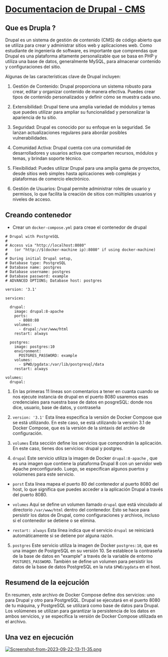 # [Documentacion de Drupal - CMS](https://github.com/Javier6170/EAM_CNC/tree/develop/TALLER_5/README.md)

## Que es Drupla ?

Drupal es un sistema de gestión de contenido (CMS) de código abierto que se utiliza para crear y administrar sitios web y aplicaciones web. Como estudiante de ingeniería de software, es importante que comprendas que Drupal es una plataforma altamente personalizable que se basa en PHP y utiliza una base de datos, generalmente MySQL, para almacenar contenido y configuraciones del sitio.

Algunas de las características clave de Drupal incluyen:

1. Gestión de Contenido: Drupal proporciona un sistema robusto para crear, editar y organizar contenido de manera efectiva. Puedes crear tipos de contenido personalizados y definir cómo se muestra cada uno.

2. Extensibilidad: Drupal tiene una amplia variedad de módulos y temas que puedes utilizar para ampliar su funcionalidad y personalizar la apariencia de tu sitio.

3. Seguridad: Drupal es conocido por su enfoque en la seguridad. Se lanzan actualizaciones regulares para abordar posibles vulnerabilidades.

4. Comunidad Activa: Drupal cuenta con una comunidad de desarrolladores y usuarios activa que comparten recursos, módulos y temas, y brindan soporte técnico.

5. Flexibilidad: Puedes utilizar Drupal para una amplia gama de proyectos, desde sitios web simples hasta aplicaciones web complejas y plataformas de comercio electrónico.

6. Gestión de Usuarios: Drupal permite administrar roles de usuario y permisos, lo que facilita la creación de sitios con múltiples usuarios y niveles de acceso.

## Creando contenedor 

 - Crear un `docker-compose.yml` para creae el contenedor de drupal 

```
# Drupal with PostgreSQL
#
# Access via "http://localhost:8080"
#   (or "http://$(docker-machine ip):8080" if using docker-machine)
#
# During initial Drupal setup,
# Database type: PostgreSQL
# Database name: postgres
# Database username: postgres
# Database password: example
# ADVANCED OPTIONS; Database host: postgres

version: '3.1'

services:

  drupal:
    image: drupal:8-apache
    ports:
      - 8080:80
    volumes:
      - drupal:/var/www/html
    restart: always

  postgres:
    image: postgres:10
    environment:
      POSTGRES_PASSWORD: example
    volumes:
      - $PWD/pgdata:/var/lib/postgresql/data
    restart: always

volumes:
  drupal:
```

1. En las primeras 11 lineas son comentarios a tener en cuanta cuando se nos ejecute instancia de drupal en el puerto 8080 usaremos esas credenciales para nuestra base de datos en posgreSQL: donde nos dice, usuario, base de datos, y contraseña

2. `version: '3.1'` Esta línea especifica la versión de Docker Compose que se está utilizando. En este caso, se está utilizando la versión 3.1 de Docker Compose, que es la versión de la sintaxis del archivo de configuración.

3. `volumes` Esta sección define los servicios que compondrán la aplicación. En este caso, tienes dos servicios: drupal y postgres.

4. `drupal` Este servicio utiliza la imagen de Docker `drupal:8-apache` , que es una imagen que contiene la plataforma Drupal 8 con un servidor web Apache preconfigurado. Luego, se especifican algunos puertos y volúmenes para este servicio.

 - `porst` Esta línea mapea el puerto 80 del contenedor al puerto 8080 del host, lo que significa que puedes acceder a la aplicación Drupal a través del puerto 8080.

 - `volumes` Aquí se define un volumen llamado `drupal` que está vinculado al directorio `/var/www/html` dentro del contenedor. Esto se hace para persistir los datos de Drupal, como configuraciones y archivos, incluso si el contenedor se detiene o se elimina.

 - `restart: always`  Esta línea indica que el servicio `drupal` se reiniciará automáticamente si se detiene por alguna razón.

5. `postgres` Este servicio utiliza la imagen de Docker `postgres:10`, que es una imagen de PostgreSQL en su versión 10. Se establece la contraseña de la base de datos en "example" a través de la variable de entorno `POSTGRES_PASSWORD`. También se define un volumen para persistir los datos de la base de datos PostgreSQL en la ruta `$PWD/pgdata` en el host.


## Resumend de la eejcución

En resumen, este archivo de Docker Compose define dos servicios: uno para Drupal y otro para PostgreSQL. Drupal se ejecutará en el puerto 8080 de tu máquina, y PostgreSQL se utilizará como base de datos para Drupal. Los volúmenes se utilizan para garantizar la persistencia de los datos en ambos servicios, y se especifica la versión de Docker Compose utilizada en el archivo.


## Una vez en ejecución 

[![Screenshot-from-2023-09-22-13-11-35.png](https://i.postimg.cc/ZnmJFfXR/Screenshot-from-2023-09-22-13-11-35.png)](https://postimg.cc/478CX1fk)
